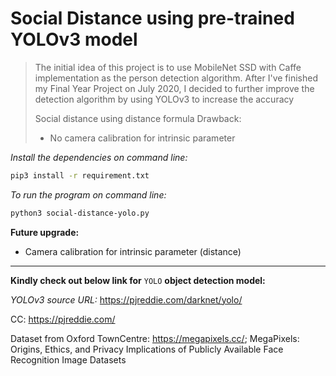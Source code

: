 # Social Distance using pre-trained YOLOv3 model

> The initial idea of this project is to use MobileNet SSD with Caffe implementation as the person detection algorithm. After I've finished my Final Year Project on July 2020, I decided to further improve the detection algorithm by using YOLOv3 to increase the accuracy
>
> Social distance using distance formula
> Drawback:
>
> - No camera calibration for intrinsic parameter

_Install the dependencies on command line:_

```sh
pip3 install -r requirement.txt
```

_To run the program on command line:_

```sh
python3 social-distance-yolo.py
```

**Future upgrade:**

- Camera calibration for intrinsic parameter (distance)

---

**Kindly check out below link for** `YOLO` **object detection model:**

_YOLOv3 source URL:_ <https://pjreddie.com/darknet/yolo/>

CC: <https://pjreddie.com/>

Dataset from Oxford TownCentre: <https://megapixels.cc/>; MegaPixels: Origins, Ethics, and Privacy Implications of Publicly Available Face Recognition Image Datasets

